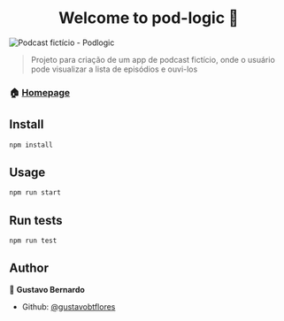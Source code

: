 <h1 align="center">Welcome to pod-logic 👋</h1>
<p>
</p>

<img alt="Podcast fictício - Podlogic" src="https://i.imgur.com/4MzfEXN.png" />

> Projeto para criação de um app de podcast fictício, onde o usuário pode visualizar a lista de episódios e ouvi-los

### 🏠 [Homepage](https://pod-logic.vercel.app/)

## Install

```sh
npm install
```

## Usage

```sh
npm run start
```

## Run tests

```sh
npm run test
```

## Author

👤 **Gustavo Bernardo**

- Github: [@gustavobtflores](https://github.com/gustavobtflores)
